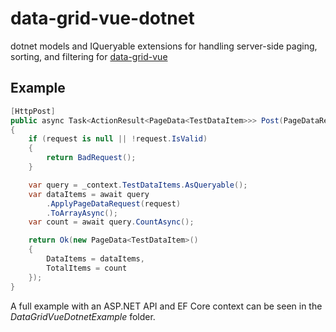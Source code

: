# data-grid-vue-dotnet
dotnet models and IQueryable extensions for handling server-side paging, sorting, and filtering for [data-grid-vue](https://github.com/nruffing/data-grid-vue)

## Example
```c#
[HttpPost]
public async Task<ActionResult<PageData<TestDataItem>>> Post(PageDataRequest request) 
{
    if (request is null || !request.IsValid)
    {
        return BadRequest();
    }

    var query = _context.TestDataItems.AsQueryable();
    var dataItems = await query
        .ApplyPageDataRequest(request)
        .ToArrayAsync();
    var count = await query.CountAsync();

    return Ok(new PageData<TestDataItem>()
    {
        DataItems = dataItems,
        TotalItems = count
    });
}
```
A full example with an ASP.NET API and EF Core context can be seen in the _DataGridVueDotnetExample_ folder.